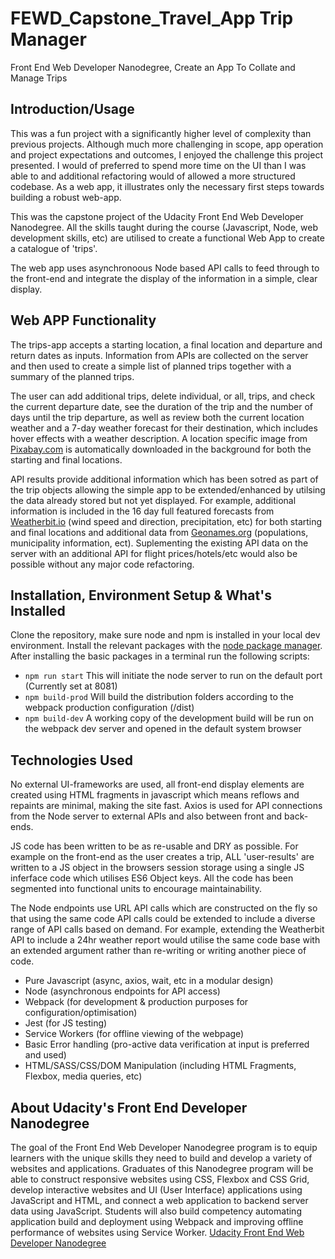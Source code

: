 # FEWD_Capstone_Travel_App Trip Manager

Front End Web Developer Nanodegree, Create an App To Collate and Manage Trips


## Introduction/Usage 

This was a fun project with a significantly higher level of complexity than previous projects. Although much more challenging in scope, app operation and project expectations and outcomes, I enjoyed the challenge this project presented. I would of preferred to spend more time on the UI than I was able to and additional refactoring would of allowed a more structured codebase. As a web app, it illustrates only the necessary first steps towards building a robust web-app.

This was the capstone project of the Udacity Front End Web Developer Nanodegree. 
All the skills taught during the course (Javascript, Node, web development skills, etc) are utilised to create a functional Web App to create a catalogue of 'trips'.

The web app uses asynchronoous Node based API calls to feed through to the front-end and integrate the display of the information in a simple, clear display.



## Web APP Functionality

The trips-app accepts a starting location, a final location and departure and return dates as inputs. 
Information from APIs are collected on the server and then used to create a simple list of planned trips together with a summary of the planned trips.

The user can add additional trips, delete individual, or all, trips, and check the current departure date, see the duration of the trip and the number of days until the trip departure, as well as review both the current location weather and a 7-day weather forecast for their destination, which includes hover effects with a weather description.
A location specific image from [Pixabay.com](https://www.pixabay.com) is automatically downloaded in the background for both the starting and final locations.

API results provide additional information which has been sotred as part of the trip objects allowing the simple app to be extended/enhanced by utilsing the data already stored but not yet displayed. For example, additional information is included in the 16 day full featured forecasts from [Weatherbit.io](https://www.weatherbit.io/) (wind speed and direction, precipitation, etc) for both starting and final locations and additional data from [Geonames.org](https://www.geonames.org/) (populations, municipality information, ect). 
Suplementing the existing API data on the server with an additional API for flight prices/hotels/etc would also be possible without any major code refactoring. 



## Installation, Environment Setup & What's Installed

Clone the repository, make sure node and npm is installed in your local dev environment.
Install the relevant packages with the [node package manager](https://docs.npmjs.com/).
After installing the basic packages in a terminal run the following scripts: 

* `npm run start`
This will initiate the node server to run on the default port (Currently set at 8081)
* `npm build-prod`
Will build the distribution folders according to the webpack production configuration (/dist)
* `npm build-dev`
A working copy of the development build will be run on the webpack dev server and opened in the default system browser


## Technologies Used

No external UI-frameworks are used, all front-end display elements are created using HTML fragments in javascript which means reflows and repaints are minimal, making the site fast.
Axios is used for API connections from the Node server to external APIs and also between front and back-ends. 

JS code has been written to be as re-usable and DRY as possible. For example on the front-end as the user creates a trip, ALL 'user-results' are written to a JS object in the browsers session storage using a single JS inferface code which utilises ES6 Object keys. All the code has been segmented into functional units to encourage maintainability.

The Node endpoints use URL API calls which are constructed on the fly so that using the same code API calls could be extended to include a diverse range of API calls based on demand. For example, extending the Weatherbit API to include a 24hr weather report would utilise the same code base with an extended argument rather than re-writing or writing another piece of code.

- Pure Javascript (async, axios, wait, etc in a modular design)
- Node (asynchronous endpoints for API access)
- Webpack (for development & production purposes for configuration/optimisation)
- Jest (for JS testing)
- Service Workers (for offline viewing of the webpage)
- Basic Error handling (pro-active data verification at input is preferred and used)
- HTML/SASS/CSS/DOM Manipulation (including HTML Fragments, Flexbox, media queries, etc)


## About Udacity's Front End Developer Nanodegree

The goal of the Front End Web Developer Nanodegree program is to equip learners with the unique skills they need to build and develop a variety of websites and applications. Graduates of this Nanodegree program will be able to construct responsive websites using CSS, Flexbox and CSS Grid, develop interactive websites and UI (User Interface) applications using JavaScript and HTML, and connect a web application to backend server data using JavaScript. Students will also build competency automating application build and deployment using Webpack and improving offline performance of websites using Service Worker. [Udacity Front End Web Developer Nanodegree](https://www.udacity.com/course/front-end-web-developer-nanodegree--nd0011)
